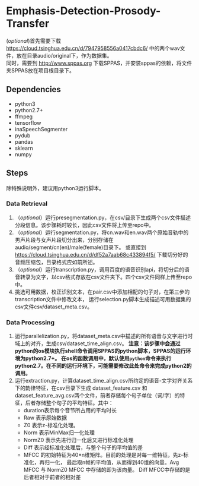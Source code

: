 # Emphasis-Detection-Prosody-Transfer
(*optional*)首先需要下载 https://cloud.tsinghua.edu.cn/d/7947958556a0417cbdc6/ 中的两个wav文件，放在目录audio/original下，作为数据集。  
同时，需要到 http://www.sppas.org 下载SPPAS，并安装sppas的依赖，将文件夹SPPAS放在项目根目录下。
## Dependencies
* python3
* python2.7+
* ffmpeg
* tensorflow
* inaSpeechSegmenter
* pydub
* pandas
* sklearn
* numpy
## Steps
除特殊说明外，建议用python3运行脚本。
### Data Retrieval
1. （*optional*）运行presegmentation.py，在csv/目录下生成两个csv文件描述分段信息。该步骤耗时较长，因此csv文件将上传至repo中。
2. （*optional*）运行segmentation.py，将cn.wav和en.wav两个原始音轨中的男声片段与女声片段切分出来，分别存储在audio/segment/cn(en)/male(female)目录下。
或直接到 https://cloud.tsinghua.edu.cn/d/df52a7aab68c433894f5/ 下载切分好的音频压缩包，目录格式应如前所述。
3. （*optional*）运行transcription.py，调用百度的语音识别api，将切分后的语音转录为文字，以csv格式存放在csv文件夹下。四个csv文件同样上传至repo中。
4. 挑选可用数据，校正识别文本，在pair.csv中添加相配的句子对，在第三步的transcription文件中修改文本，
运行selection.py脚本生成描述可用数据集的csv文件csv/dataset_meta.csv。
### Data Processing
1. 运行parallelization.py，将dataset_meta.csv中描述的所有语音与文字进行时域上的对齐，生成csv/dataset_time_align.csv。
**注意：该步骤中会通过python的os模块执行shell命令调用SPPAS的python脚本，SPPAS的运行环境为python2.7+。
在os的函数调用中，默认使用`python`命令来执行python2.7。在不同的运行环境下，可能需要修改此处命令来完成python2的调用。**
2. 运行extraction.py，计算dataset_time_align.csv所约定的语音-文字对齐关系下的韵律特征，在csv目录下生成 dataset_feature.csv
和dataset_feature_avg.csv两个文件，前者存储每个句子单位（词/字）的特征，后者存储整个句子的平均特征。其中：  
    * duration表示每个音节所占用的平均时长
    * Raw 表示原始数据
    * Z0 表示z-标准化处理。
    * Norm 表示MinMax归一化处理
    * NormZ0 表示先进行归一化后又进行标准化处理
    * Diff 表示经标准化处理后，与整个句子的平均值的差
    * MFCC 的初始特征为40*n维矩阵。目前的处理是对每一维特征，先z-标准化，再归一化，
    最后取n帧的平均值，从而得到40维的向量。Avg MFCC 与 NormZ0 MFCC 中存储的即为该向量。
    Diff MFCC中存储的是后者相对于前者的相对差
